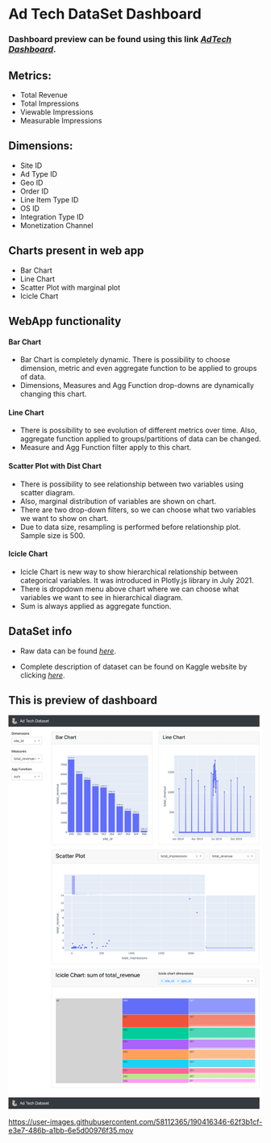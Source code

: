 
# Ad Tech DataSet Dashboard

### Dashboard preview can be found using this link *[AdTech Dashboard](https://github.com/milanzmitrovic/Ad-Tech-Project---Dash-Plotly/blob/master/Dash.pdf)*.


## Metrics:

- Total Revenue
- Total Impressions
- Viewable Impressions
- Measurable Impressions

## Dimensions:

- Site ID
- Ad Type ID
- Geo ID
- Order ID
- Line Item Type ID
- OS ID
- Integration Type ID
- Monetization Channel


## Charts present in web app

- Bar Chart
- Line Chart
- Scatter Plot with marginal plot
- Icicle Chart

## WebApp functionality

#### Bar Chart

- Bar Chart is completely dynamic. There is possibility to choose dimension, metric and
even aggregate function to be applied to groups of data.
- Dimensions, Measures and Agg Function drop-downs are dynamically changing this chart.

#### Line Chart
- There is possibility to see evolution of different metrics over time. Also, aggregate
function applied to groups/partitions of data can be changed.
- Measure and Agg Function filter apply to this chart. 



#### Scatter Plot with Dist Chart

- There is possibility to see relationship between two variables using 
scatter diagram.
- Also, marginal distribution of variables are shown on chart.
- There are two drop-down filters, so we can choose what two variables
we want to show on chart.
- Due to data size, resampling is performed before relationship plot. Sample size is 500.


#### Icicle Chart

- Icicle Chart is new way to show hierarchical relationship between categorical 
variables. It was introduced in Plotly.js library in July 2021.
- There is dropdown menu above chart where we can choose what variables we want 
to see in hierarchical diagram. 
- Sum is always applied as aggregate function.




## DataSet info

- Raw data can be found *[here](https://github.com/milanzmitrovic/Ad-Tech-Project---Dash-Plotly/tree/master/data)*.

- Complete description of dataset can be found on Kaggle website by clicking *[here](https://www.kaggle.com/vaishnavkapil/adtech)*.


## This is preview of dashboard

![alt text](https://github.com/milanzmitrovic/Ad-Tech-Project---Dash-Plotly/blob/master/Dash-1.png)





https://user-images.githubusercontent.com/58112365/190416346-62f3b1cf-e3e7-486b-a1bb-6e5d00976f35.mov




